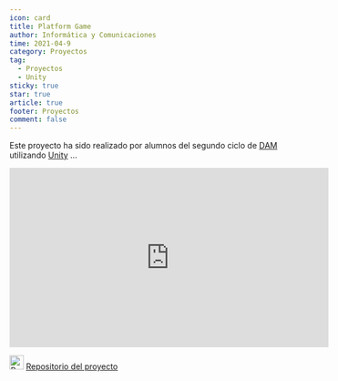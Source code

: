 ```yaml
---
icon: card
title: Platform Game
author: Informática y Comunicaciones
time: 2021-04-9
category: Proyectos
tag:
  - Proyectos
  - Unity
sticky: true
star: true
article: true
footer: Proyectos
comment: false
---
```


Este proyecto ha sido realizado por alumnos del segundo ciclo de [DAM](/fp_reglada/dam/) utilizando [Unity](https://unity.com/es) ...

<p style="text-align:center;">
<iframe width="560" height="315" src="https://www.youtube.com/embed/sNF0Gj-JYiQ" title="YouTube video player" frameborder="0" allow="accelerometer; autoplay; clipboard-write; encrypted-media; gyroscope; picture-in-picture" allowfullscreen></iframe>
</p>

<img alt="Repositorio" src="/assets/icon/github-logo.png" width="25px"/> [ Repositorio del proyecto](https://github.com/CIFP-Virgen-de-Gracia/PlatformGame)
<!-- more -->
